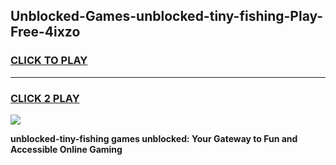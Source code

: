 
## Unblocked-Games-unblocked-tiny-fishing-Play-Free-4ixzo
<h3>
<a href="https://premium76.site?title=unblocked-tiny-fishing&ref=12A">CLICK TO PLAY</a></h3>
<hr>

<h3>
<a href="https://premium76.site?title=unblocked-tiny-fishing&ref=12A">CLICK 2 PLAY</a>
  
</h3>

<a href="https://premium76.site?title=unblocked-tiny-fishing&ref=12A"><img src="https://clearcache.store/games.png"></a>


**unblocked-tiny-fishing games unblocked: Your Gateway to Fun and Accessible Online Gaming**

